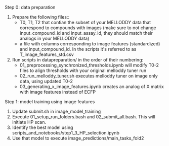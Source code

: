 Step 0: data preparation
1. Prepare the following files::
    - T0, T1, T2 that contian the subset of your MELLODDY data that correspond to compounds with images (make sure to not change input_compound_id and input_assay_id, they should match their analogs in your MELLODDY data)
    - a file with columns corresponding to image features (standardized) and input_compound_id. In the scripts it's referred to as T_image_features_std.csv
2. Run scripts in datapreparation/ in the order of their numbering: 
    - 01_preprocessing_synchronized_thresholds.ipynb will modify T0-2 files to align thresholds with your original melloddy tuner run 
    - 02_run_melloddy_tuner.sh executes melloddy tuner on image only data, using updated T0-2
    - 03_generating_x_image_features.ipynb creates an analog of X matrix with image features instead of ECFP

Step 1: model training using image features
1. Update submit.sh in image_model_training
2. Execute 01_setup_run_folders.bash and 02_submit_all.bash. This will initiate HP scan.
3. Identify the best model using scripts_and_notebooks/step1_3_HP_selection.ipynb
4. Use that model to execute image_predictions/main_tasks_fold2
